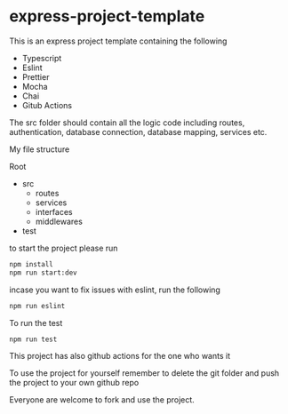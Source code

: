 # express-project-template

This is an express project template containing the following

- Typescript
- Eslint
- Prettier
- Mocha
- Chai
- Gitub Actions

The src folder should contain all the logic code including routes, authentication, database connection, database mapping, services etc.

My file structure

Root

- src
  - routes
  - services
  - interfaces
  - middlewares
- test

to start the project please run

```bash
npm install
npm run start:dev
```

incase you want to fix issues with eslint, run the following

```bash
npm run eslint
```

To run the test

```bash
npm run test
```

This project has also github actions for the one who wants it

To use the project for yourself remember to delete the git folder and push the project to your own github repo

Everyone are welcome to fork and use the project.
